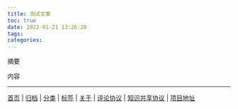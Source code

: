 ```yaml
---
title: 测试文章
toc: true
date: 2022-01-21 13:26:20
tags:
categories:
---
```


摘要
<!-- more -->
内容

 
****
[首页](/) | [归档](/archives) | [分类](/categories) | [标签](/tags) | [关于](/about) | [评论协议](/comment-policy/) | [知识共享协议](https://creativecommons.org/licenses/by-nc-sa/4.0/) | [项目地址](github.com/enncy/enncy.github.io)